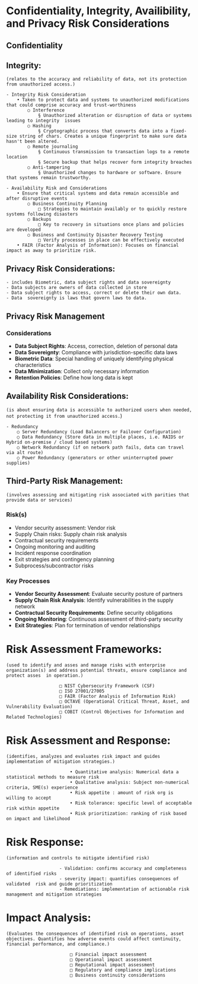 # Confidentiality, Integrity, Availibility, and Privacy Risk Considerations
## Confidentiality 
<insert>

## Integrity: 
`(relates to the accuracy and reliability of data, not its protection from unauthorized access.)`

    - Integrity Risk Consideration
        • Taken to protect data and systems to unauthorized modifications that could comprise accuracy and trust-worthiness
            ○ Interference
                § Unauthorized alteration or disruption of data or systems leading to integrity  issues 
            ○ Hashing 
                § Cryptographic process that converts data into a fixed-size string of chars. Creates a unique fingerprint to make sure data hasn't been altered.
            ○ Remote journaling
                § Continuous transmission to transaction logs to a remote location
                § Secure backup that helps recover form integrity breaches 
            ○ Anti-tampering
                § Unauthorized changes to hardware or software. Ensure that systems remain trustworthy.
                
    - Availability Risk and Considerations 
        • Ensure that critical systems and data remain accessible and after disruptive events
            ○ Business Continuity Planning
                □ Strategies to maintain availably or to quickly restore systems following disasters
            ○ Backups
                □ Key to recovery in situations once plans and policies are developed
            ○ Business and Continuity Disaster Recovery Testing
                □ Verify processes in place can be effectively executed
        • FAIR (Factor Analysis of Information): Focuses on financial impact as away to prioritize risk.
    
## Privacy Risk Considerations: 
    - includes Biometric, data subject rights and data sovereignty
    - Data subjects are owners of data collected in store
    - Data subject rights to access, correct or delete their own data.
    - Data  sovereignty is laws that govern laws to data.

## Privacy Risk Management
  ### Considerations
  - **Data Subject Rights**: Access, correction, deletion of personal data
  - **Data Sovereignty**: Compliance with jurisdiction-specific data laws
  - **Biometric Data**: Special handling of uniquely identifying physical characteristics
  - **Data Minimization**: Collect only necessary information
  - **Retention Policies**: Define how long data is kept


## Availability Risk Considerations: 
`(is about ensuring data is accessible to authorized users when needed, not protecting it from unauthorized access.`)

    - Redundancy
        ○ Server Redundancy (Load Balancers or Failover Configuration)
        ○ Data Redundancy (Store data in multiple places, i.e. RAIDS or Hybrid on-premise / cloud based systems)
        ○ Network Redundancy (if on network path fails, data can travel via alt route)
        ○ Power Redundancy (generators or other uninterrupted power supplies)

## Third-Party Risk Management: 
`(involves assessing and mitigating risk associated with parities that provide data or services)`

### Risk(s)
- Vendor security assessment: Vendor risk
- Supply Chain risks: Supply chain risk analysis
- Contractual security requirements
- Ongoing monitoring and auditing
- Incident response coordination
- Exit strategies and contingency planning
- Subprocess/subcontractor risks

### Key Processes
- **Vendor Security Assessment**: Evaluate security posture of partners
- **Supply Chain Risk Analysis**: Identify vulnerabilities in the supply network
- **Contractual Security Requirements**: Define security obligations
- **Ongoing Monitoring**: Continuous assessment of third-party security
- **Exit Strategies**: Plan for termination of vendor relationships


# Risk Assessment Frameworks: 
`(used to identify and asses and manage risks with enterprise organization(s) and address potential threats, ensure compliance and protect asses  in operation.)`

                        □ NIST Cybersecurity Framework (CSF)
                        □ ISO 27001/27005
                        □ FAIR (Factor Analysis of Information Risk)
                        □ OCTAVE (Operational Critical Threat, Asset, and Vulnerability Evaluation)
                        □ COBIT (Control Objectives for Information and Related Technologies)
                        
# Risk Assessment and Response: 
`(identifies, analyzes and evaluates risk impact and guides implementation of mitigation strategies.)`

                            • Quantitative analysis: Numerical data a statistical methods to measure risk
                            • Qualitative analysis: Subject non-numerical criteria, SME(s) experience
                            • Risk appetite : amount of risk org is willing to accept
                            • Risk tolerance: specific level of acceptable risk within appetite
                            • Risk prioritization: ranking of risk based on impact and likelihood
                    
# Risk Response: 
`(information and controls to mitigate identified risk)`

                        - Validation: confirms accuracy and completeness of identified risks
                        - severity impact: quantifies consequences of validated  risk and guide prioritization
                        - Remediations: implementation of actionable risk management and mitigation strategies
                    
# Impact Analysis: 
`(Evaluates the consequences of identified risk on operations, asset objectives. Quantifies how adverse events could affect continuity, financial performance, and compliance.)`

                            □ Financial impact assessment
                            □ Operational impact assessment
                            □ Reputational impact assessment
                            □ Regulatory and compliance implications
                            □ Business continuity considerations
                        